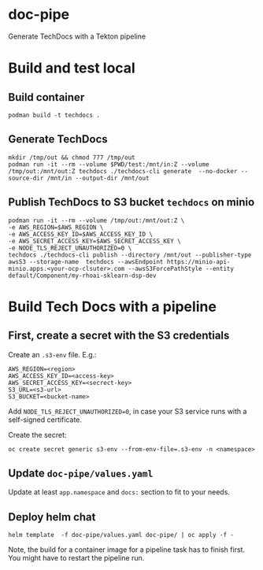 # doc-pipe
Generate TechDocs with a Tekton pipeline

# Build and test local

## Build container
```
podman build -t techdocs .
```

## Generate TechDocs
```
mkdir /tmp/out && chmod 777 /tmp/out
podman run -it --rm --volume $PWD/test:/mnt/in:Z --volume /tmp/out:/mnt/out:Z techdocs ./techdocs-cli generate  --no-docker --source-dir /mnt/in --output-dir /mnt/out
```

## Publish TechDocs to S3 bucket `techdocs` on minio

```
podman run -it --rm --volume /tmp/out:/mnt/out:Z \
-e AWS_REGION=$AWS_REGION \
-e AWS_ACCESS_KEY_ID=$AWS_ACCESS_KEY_ID \
-e AWS_SECRET_ACCESS_KEY=$AWS_SECRET_ACCESS_KEY \
-e NODE_TLS_REJECT_UNAUTHORIZED=0 \
techdocs ./techdocs-cli publish --directory /mnt/out --publisher-type awsS3 --storage-name  techdocs --awsEndpoint https://minio-api-minio.apps.<your-ocp-clsuter>.com --awsS3ForcePathStyle --entity default/Component/my-rhoai-sklearn-dsp-dev
```


# Build Tech Docs with a pipeline 

## First, create a secret with the S3 credentials

Create an `.s3-env` file. E.g.:

```
AWS_REGION=<region>
AWS_ACCESS_KEY_ID=<access-key>
AWS_SECRET_ACCESS_KEY=<secrect-key>
S3_URL=<s3-url>
S3_BUCKET=<bucket-name>
```

Add `NODE_TLS_REJECT_UNAUTHORIZED=0`, in case your S3 service runs with a self-signed certificate.

Create the secret:
```
oc create secret generic s3-env --from-env-file=.s3-env -n <namespace>
``` 


## Update `doc-pipe/values.yaml`
Update at least `app.namespace` and `docs:` section to fit to your needs.


## Deploy helm chat
```
helm template  -f doc-pipe/values.yaml doc-pipe/ | oc apply -f -
```

Note, the build for a container image for a pipeline task has to finish first. You might have to restart the pipeline run.

